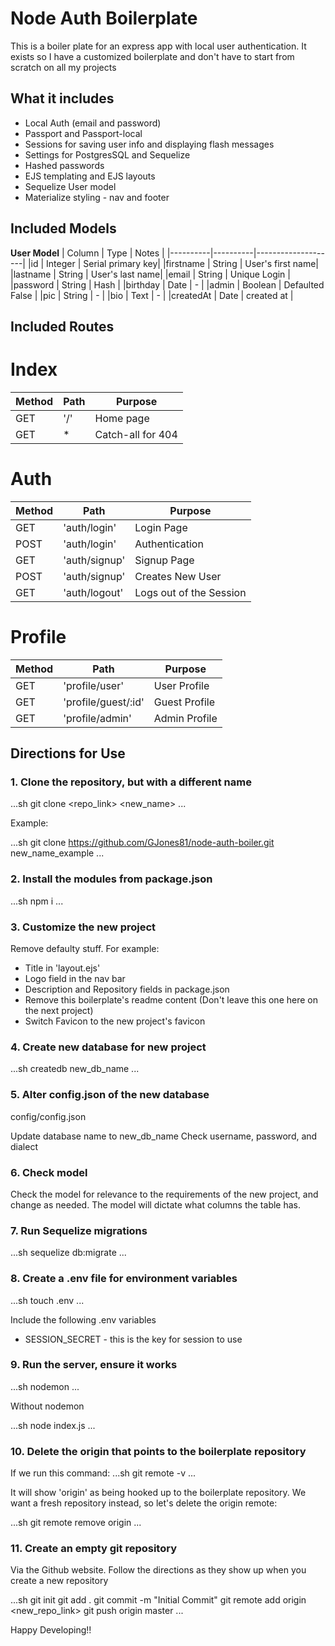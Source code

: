 # Node Auth Boilerplate

This is a boiler plate for an express app with local user authentication. It exists so I have a customized boilerplate and don't have to start from scratch on all my projects

## What it includes

* Local Auth (email and password)
* Passport and Passport-local
* Sessions for saving user info and displaying flash messages
* Settings for PostgresSQL and Sequelize
* Hashed passwords
* EJS templating and EJS layouts
* Sequelize User model
* Materialize styling - nav and footer

## Included Models

**User Model**
| Column | Type | Notes |
|----------|----------|--------------------|
|id | Integer | Serial primary key|
|firstname  | String  | User's first name|
|lastname | String  | User's last name|
|email |  String  | Unique Login  |
|password | String  | Hash  |
|birthday | Date  | - |
|admin  | Boolean | Defaulted False |
|pic  | String  | - |
|bio  | Text  | - |
|createdAt  | Date  | created at  |



## Included Routes 
# Index
| Method  | Path  | Purpose |
|----------|----------|---------------------|
|GET  | '/' | Home page |
|GET  | * | Catch-all for 404|

# Auth
|Method | Path  | Purpose |
|----------|-----------|------------|
|GET  | 'auth/login'| Login Page  |
|POST | 'auth/login'  | Authentication  |
|GET  | 'auth/signup' | Signup Page |
|POST | 'auth/signup' | Creates New User  |
|GET  | 'auth/logout' | Logs out of the Session|

# Profile
|Method | Path  | Purpose |
|----------|----------|--------------------|
|GET  | 'profile/user'  | User Profile  |
|GET  | 'profile/guest/:id' | Guest Profile |
|GET  | 'profile/admin' | Admin Profile |

## Directions for Use

### 1. Clone the repository, but with a different name

...sh
git clone <repo_link> <new_name>
...

Example:

...sh
git clone https://github.com/GJones81/node-auth-boiler.git new_name_example
...

### 2. Install the modules from package.json

...sh
npm i
...

### 3. Customize the new project 

Remove defaulty stuff. For example:

* Title in 'layout.ejs'
* Logo field in the nav bar
* Description and Repository fields in package.json
* Remove this boilerplate's readme content (Don't leave this one here on the next project)
* Switch Favicon to the new project's favicon

### 4. Create new database for new project 

...sh
createdb new_db_name
...

### 5. Alter config.json of the new database

config/config.json

Update database name to new_db_name
Check username, password, and dialect

### 6. Check model 

Check the model for relevance to the requirements of the new project, and change as
needed. The model will dictate what columns the table has.

### 7. Run Sequelize migrations

...sh
sequelize db:migrate
...

### 8. Create a .env file for environment variables

...sh
touch .env
...

Include the following .env variables

* SESSION_SECRET  - this is the key for session to use

### 9. Run the server, ensure it works

...sh
nodemon
...

Without nodemon

...sh
node index.js
...

### 10. Delete the origin that points to the boilerplate repository

If we run this command:
...sh
git remote -v
...

It will show 'origin' as being hooked up to the boilerplate repository. We want a fresh
repository instead, so let's delete the origin remote:

...sh
git remote remove origin
...

### 11. Create an empty git repository

Via the Github website. Follow the directions as they show up when you create a new
repository

...sh
git init
git add .
git commit -m "Initial Commit"
git remote add origin <new_repo_link>
git push origin master
...

Happy Developing!!
